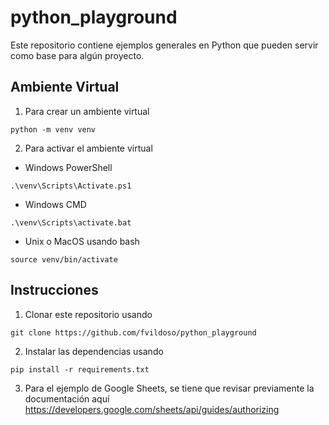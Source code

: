 # python_playground

Este repositorio contiene ejemplos generales en Python que pueden servir como base para algún proyecto.

## Ambiente Virtual
1. Para crear un ambiente virtual
```  
python -m venv venv
```  
2. Para activar el ambiente virtual
- Windows PowerShell
```  
.\venv\Scripts\Activate.ps1
``` 
- Windows CMD
```  
.\venv\Scripts\activate.bat
``` 
- Unix o MacOS usando bash
```  
source venv/bin/activate
``` 

## Instrucciones

1. Clonar este repositorio usando
```
git clone https://github.com/fvildoso/python_playground
```  
2. Instalar las dependencias usando
```
pip install -r requirements.txt
```
3. Para el ejemplo de Google Sheets, se tiene que revisar previamente la documentación aquí https://developers.google.com/sheets/api/guides/authorizing 